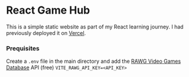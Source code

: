 # React Game Hub
This is a simple static website as part of my React learning journey. I had previously deployed it on [Vercel](vercel.com).

### Prequisites
Create a `.env` file in the main directory and add the [RAWG Video Games Database](https://rawg.io/apidocs) API (free)
```VITE_RAWG_API_KEY=<API_KEY>```
